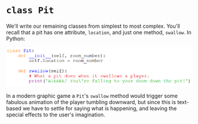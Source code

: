 # `class Pit`

We'll write our remaining classes from simplest to most complex. You'll
recall that a pit has one attribute, `location`, and just one
method, `swallow`. In Python:

![](11_class_Pit.py.png)

In a modern graphic game a `Pit`'s `swallow` method would trigger some
fabulous animation of the player tumbling downward, but since this is
text-based we have to settle for saying what is happening, and leaving the special effects to the user's imagination.
